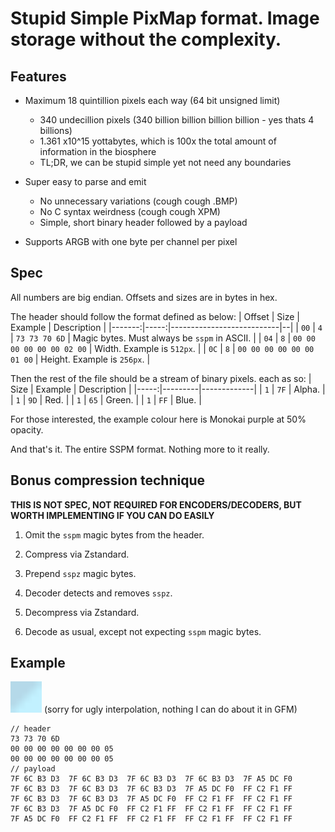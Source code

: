 # Stupid Simple PixMap format. Image storage without the complexity.

## Features
 - Maximum 18 quintillion pixels each way (64 bit unsigned limit)
   * 340 undecillion pixels (340 billion billion billion billion - yes thats 4 billions)
   * 1.361 x10^15 yottabytes, which is 100x the total amount of information in the biosphere
   * TL;DR, we can be stupid simple yet not need any boundaries
 
 - Super easy to parse and emit
   * No unnecessary variations (cough cough .BMP)
   * No C syntax weirdness (cough cough XPM)
   * Simple, short binary header followed by a payload
 
 - Supports ARGB with one byte per channel per pixel


## Spec

All numbers are big endian.
Offsets and sizes are in bytes in hex.

The header should follow the format defined as below:
| Offset | Size | Example                   | Description |
|-------:|-----:|---------------------------|--|
|   `00` |  `4` | `73 73 70 6D`             | Magic bytes. Must always be `sspm` in ASCII. |
|   `04` |  `8` | `00 00 00 00 00 00 02 00` | Width. Example is `512px`. |
|   `0C` |  `8` | `00 00 00 00 00 00 01 00` | Height. Example is `256px`. |

Then the rest of the file should be a stream of binary pixels. each as so:
| Size | Example | Description |
|-----:|---------|-------------|
|  `1` | `7F`    | Alpha.      |
|  `1` | `9D`    | Red.        |
|  `1` | `65`    | Green.      |
|  `1` | `FF`    | Blue.       |

For those interested, the example colour here is Monokai purple at 50% opacity.

And that's it. The entire SSPM format. Nothing more to it really.

## Bonus compression technique
**THIS IS NOT SPEC, NOT REQUIRED FOR ENCODERS/DECODERS, BUT WORTH IMPLEMENTING IF YOU CAN DO EASILY**

 1. Omit the `sspm` magic bytes from the header.
 2. Compress via Zstandard.
 3. Prepend `sspz` magic bytes.

 1. Decoder detects and removes `sspz`.
 2. Decompress via Zstandard.
 3. Decode as usual, except not expecting `sspm` magic bytes.

## Example

<img id="ex-img" src="https://github.com/yellowsink/sspm-format/raw/master/example.png" alt="example image (in PNG)" width="50" height="50" />
(sorry for ugly interpolation, nothing I can do about it in GFM)

```
// header
73 73 70 6D
00 00 00 00 00 00 00 05
00 00 00 00 00 00 00 05
// payload
7F 6C B3 D3  7F 6C B3 D3  7F 6C B3 D3  7F 6C B3 D3  7F A5 DC F0
7F 6C B3 D3  7F 6C B3 D3  7F 6C B3 D3  7F A5 DC F0  FF C2 F1 FF
7F 6C B3 D3  7F 6C B3 D3  7F A5 DC F0  FF C2 F1 FF  FF C2 F1 FF
7F 6C B3 D3  7F A5 DC F0  FF C2 F1 FF  FF C2 F1 FF  FF C2 F1 FF
7F A5 DC F0  FF C2 F1 FF  FF C2 F1 FF  FF C2 F1 FF  FF C2 F1 FF
```
